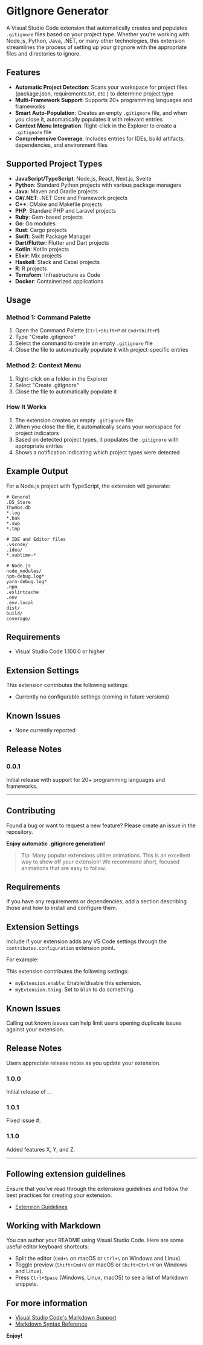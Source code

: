 # GitIgnore Generator

A Visual Studio Code extension that automatically creates and populates `.gitignore` files based on your project type. Whether you're working with Node.js, Python, Java, .NET, or many other technologies, this extension streamlines the process of setting up your gitignore with the appropriate files and directories to ignore.

## Features

- **Automatic Project Detection**: Scans your workspace for project files (package.json, requirements.txt, etc.) to determine project type
- **Multi-Framework Support**: Supports 20+ programming languages and frameworks
- **Smart Auto-Population**: Creates an empty `.gitignore` file, and when you close it, automatically populates it with relevant entries
- **Context Menu Integration**: Right-click in the Explorer to create a `.gitignore` file
- **Comprehensive Coverage**: Includes entries for IDEs, build artifacts, dependencies, and environment files

## Supported Project Types

- **JavaScript/TypeScript**: Node.js, React, Next.js, Svelte
- **Python**: Standard Python projects with various package managers
- **Java**: Maven and Gradle projects
- **C#/.NET**: .NET Core and Framework projects
- **C++**: CMake and Makefile projects
- **PHP**: Standard PHP and Laravel projects
- **Ruby**: Gem-based projects
- **Go**: Go modules
- **Rust**: Cargo projects
- **Swift**: Swift Package Manager
- **Dart/Flutter**: Flutter and Dart projects
- **Kotlin**: Kotlin projects
- **Elixir**: Mix projects
- **Haskell**: Stack and Cabal projects
- **R**: R projects
- **Terraform**: Infrastructure as Code
- **Docker**: Containerized applications

## Usage

### Method 1: Command Palette
1. Open the Command Palette (`Ctrl+Shift+P` or `Cmd+Shift+P`)
2. Type "Create .gitignore"
3. Select the command to create an empty `.gitignore` file
4. Close the file to automatically populate it with project-specific entries

### Method 2: Context Menu
1. Right-click on a folder in the Explorer
2. Select "Create .gitignore"
3. Close the file to automatically populate it

### How It Works
1. The extension creates an empty `.gitignore` file
2. When you close the file, it automatically scans your workspace for project indicators
3. Based on detected project types, it populates the `.gitignore` with appropriate entries
4. Shows a notification indicating which project types were detected

## Example Output

For a Node.js project with TypeScript, the extension will generate:

```gitignore
# General
.DS_Store
Thumbs.db
*.log
*.bak
*.swp
*.tmp

# IDE and Editor files
.vscode/
.idea/
*.sublime-*

# Node.js
node_modules/
npm-debug.log*
yarn-debug.log*
.npm
.eslintcache
.env
.env.local
dist/
build/
coverage/
```

## Requirements

- Visual Studio Code 1.100.0 or higher

## Extension Settings

This extension contributes the following settings:

* Currently no configurable settings (coming in future versions)

## Known Issues

- None currently reported

## Release Notes

### 0.0.1

Initial release with support for 20+ programming languages and frameworks.

---

## Contributing

Found a bug or want to request a new feature? Please create an issue in the repository.

**Enjoy automatic .gitignore generation!**

> Tip: Many popular extensions utilize animations. This is an excellent way to show off your extension! We recommend short, focused animations that are easy to follow.

## Requirements

If you have any requirements or dependencies, add a section describing those and how to install and configure them.

## Extension Settings

Include if your extension adds any VS Code settings through the `contributes.configuration` extension point.

For example:

This extension contributes the following settings:

* `myExtension.enable`: Enable/disable this extension.
* `myExtension.thing`: Set to `blah` to do something.

## Known Issues

Calling out known issues can help limit users opening duplicate issues against your extension.

## Release Notes

Users appreciate release notes as you update your extension.

### 1.0.0

Initial release of ...

### 1.0.1

Fixed issue #.

### 1.1.0

Added features X, Y, and Z.

---

## Following extension guidelines

Ensure that you've read through the extensions guidelines and follow the best practices for creating your extension.

* [Extension Guidelines](https://code.visualstudio.com/api/references/extension-guidelines)

## Working with Markdown

You can author your README using Visual Studio Code. Here are some useful editor keyboard shortcuts:

* Split the editor (`Cmd+\` on macOS or `Ctrl+\` on Windows and Linux).
* Toggle preview (`Shift+Cmd+V` on macOS or `Shift+Ctrl+V` on Windows and Linux).
* Press `Ctrl+Space` (Windows, Linux, macOS) to see a list of Markdown snippets.

## For more information

* [Visual Studio Code's Markdown Support](http://code.visualstudio.com/docs/languages/markdown)
* [Markdown Syntax Reference](https://help.github.com/articles/markdown-basics/)

**Enjoy!**
